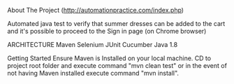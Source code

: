 About The Project (http://automationpractice.com/index.php)

Automated java test to verify that summer dresses can be added to the cart and it's possible to proceed to the Sign in page (on Chrome browser)

ARCHITECTURE
Maven
Selenium
JUnit
Cucumber
Java 1.8

Getting Started
Ensure Maven is Installed on your local machine.
CD to project root folder and execute command "mvn clean test" or in the event
of not having Maven installed execute command "mvn install".





